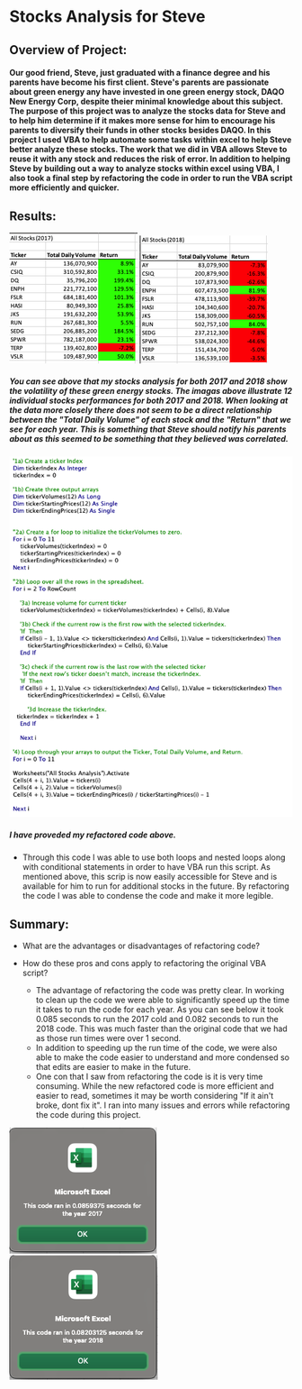 # Stocks Analysis for Steve

## Overview of Project: 

#### Our good friend, Steve, just graduated with a finance degree and his parents have become his first client. Steve's parents are passionate about green energy any have invested in one green energy stock, DAQO New Energy Corp, despite theier minimal knowledge about this subject.  The purpose of this project was to analyze the stocks data for Steve and to help him determine if it makes more sense for him to encourage his parents to diversify their funds in other stocks besides DAQO. In this project I used VBA to help automate some tasks within excel to help Steve better analyze these stocks. The work that we did in VBA allows Steve to reuse it with any stock and reduces the risk of error. In addition to helping Steve by building out a way to analyze stocks within excel using VBA, I also took a final step by refactoring the code in order to run the VBA script more efficiently and quicker.

## Results:

![2017 All Stocks](https://github.com/matthubb17/stocks-analysis/blob/main/Resources/2017%20All%20Stocks.png?raw=true) ![2017 All Stocks](https://github.com/matthubb17/stocks-analysis/blob/main/Resources/2018%20All%20Stocks.png?raw=true)

##### You can see above that my stocks analysis for both 2017 and 2018 show the volatility of these green energy stocks. The imagas above illustrate 12 individual stocks performances for both 2017 and 2018. When looking at the data more closely there does not seem to be a direct relationship between the "Total Daily Volume" of each stock and the "Return" that we see for each year. This is something that Steve should notify his parents about as this seemed to be something that they believed was correlated.

![VBA Script Refactored Example](https://github.com/matthubb17/stocks-analysis/blob/main/Resources/VBA%20Script%20Refactored.png?raw=true)

##### I have proveded my refactored code above.

- Through this code I was able to use both loops and nested loops along with conditional statements in order to have VBA run this script. As mentioned above, this scrip is now easily accessible for Steve and is available for him to run for additional stocks in the future. By refactoring the code I was able to condense the code and make it more legible.





## Summary:

- What are the advantages or disadvantages of refactoring code?
- How do these pros and cons apply to refactoring the original VBA script?


  - The advantage of refactoring the code was pretty clear. In working to clean up the code we were able to significantly speed up the time it takes to run the code for each year. As you can see below it took 0.085 seconds to run the 2017 cold and 0.082 seconds to run the 2018 code. This was much faster than the original code that we had as those run times were over 1 second.
  - In addition to speeding up the run time of the code, we were also able to make the code easier to understand and more condensed so that edits are easier to make in the future.
  - One con that I saw from refactoring the code is it is very time consuming. While the new refactored code is more efficient and easier to read, sometimes it may be worth considering "If it ain't broke, dont fix it". I ran into many issues and errors while refactoring the code during this project.

![2017](https://github.com/matthubb17/stocks-analysis/blob/main/Resources/2017%20Run%20Script.png?raw=true) ![2018](https://github.com/matthubb17/stocks-analysis/blob/main/Resources/2018%20Run%20Script.png?raw=true)


